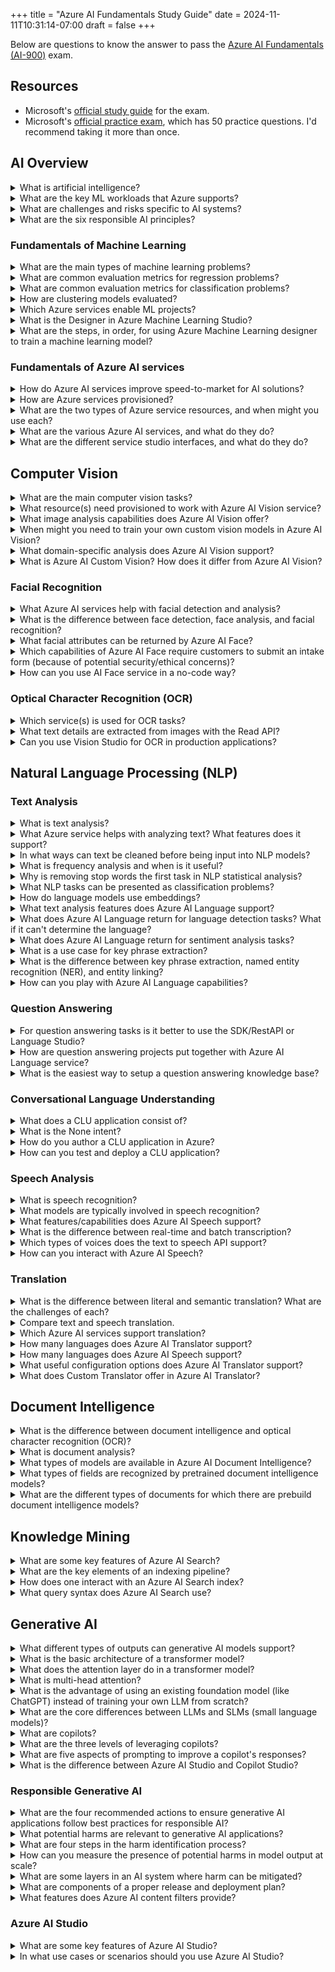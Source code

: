 +++
title = "Azure AI Fundamentals Study Guide"
date = 2024-11-11T10:31:14-07:00
draft = false
+++

Below are questions to know the answer to pass the [Azure AI Fundamentals (AI-900)](https://learn.microsoft.com/en-us/credentials/certifications/azure-ai-fundamentals/?practice-assessment-type=certification) exam.

## Resources

* Microsoft's [official study guide](https://learn.microsoft.com/en-us/credentials/certifications/resources/study-guides/ai-900) for the exam.
* Microsoft's [official practice exam](https://learn.microsoft.com/en-us/credentials/certifications/azure-ai-fundamentals/practice/assessment?assessment-type=practice&assessmentId=26&practice-assessment-type=certification), which has 50 practice questions. I'd recommend taking it more than once.

## AI Overview

<details>
<summary>What is artificial intelligence?</summary>

> Software that imitates human behaviors and capabilities.

</details>

<details>
<summary>What are the key ML workloads that Azure supports?</summary>

> Key ML workloads:
> - Custom machine learning
> - Computer vision APIs
> - Natural language processing
> - Document intelligence
> - Knowledge mining (search indexes)
> - Generative AI

</details>

<details>
<summary>What are challenges and risks specific to AI systems?</summary>

> AI systems have several unique challenges:
> - Biases present in training data will carry forward into the AI system.
> - Inference errors can do real world damage.
> - Sensitive data (such as PII and PHI) can be exposed.
> - Some AI systems are black boxes and hard to explain.
> - We don't have great frameworks for determining who is liable for AI-driven decisions.

</details>

<details>
<summary>What are the six responsible AI principles?</summary>

> AI systems should be ([source](https://learn.microsoft.com/en-us/azure/machine-learning/concept-responsible-ai?view=azureml-api-2)):
> - Fair – "AI systems should treat everyone fairly and avoid affecting similarly situated groups of people in different ways."
> - Reliable and safe – "To build trust, it's critical that AI systems operate reliably, safely, and consistently. These systems should be able to operate as they were originally designed, respond safely to unanticipated conditions, and resist harmful manipulation."
> - Private and secure – AI systems must comply with data privacy laws, be transparent about how data are used and stored, and be resilient to attacks.
> - Inclusive – AI systems should empower and engage everyone equally.
> - Transparent (and understandable) – We need to be able to understand how AI systems arrive at their predictions.
> - Accountable – AI systems and those that build them should be accountable and answerable. They should be developed according to legal and organizational policies.

</details>

### Fundamentals of Machine Learning

<details>
<summary>What are the main types of machine learning problems?</summary>

> Supervised learning:
> - Regression
> - Classification
>   - Binary (two possible classes)
>   - Multi-class (many possible classes)
> 
> Unsupervised:
>   - Clustering
> 
> Time series analysis

</details>

<details>
<summary>What are common evaluation metrics for regression problems?</summary>

> Common metrics are:
> - Mean absolute error (MAE).
> - Mean squared error (MSE), which further penalizes larger errors.
> - Root mean square error (RMSE), which also greater penalizes larger errors, but maintains the same units as the label.
> - Coefficient of determination (R squared), which is the percentage of variance explained by the model.

</details>

<details>
<summary>What are common evaluation metrics for classification problems?</summary>

> Common classification metrics are:
> - Accuracy – the percentage of predictions the model got right. Optimize for this when classes are balanced and false negatives/positives are equally bad.
> - Recall (true positive rate, or TPR) – the percentage of positive predictions the model got right. Optimize for this when a false negative is worse than a false positive.
> - Precision – the percentage of predicted positives the model got right. Optimize for this when a false positive is _worse_ than a false negative.
> - F1 score is a combination of recall and precision.
> - Area under the curve (AUC) - compares the trupe positive rate and false positive rate for different classification thresholds (from 0 to 1). Values better than 0.5 (randomly guessing) indicate a good model.

</details>

<details>
<summary>How are clustering models evaluated?</summary>

> Since there is no right answer, clustering models tend to optimize for one of the following:
> - Average distance to cluster center – how close, on average, each point in the cluster is to the center of the cluster.
> - Average distance to other center
> - Maximum distance to cluster center
> - Silhouette – summarizes the ratio of distance between points in the same cluster and points in different clusters (closer to 1 the better).

</details>

<details>
<summary>Which Azure services enable ML projects?</summary>

> Services:
> - Azure Machine Learning
> - Azure Machine Learning Studio
> 
> With these services you can:
> - Import and explore data
> - Create and use compute resources
> - Do data science work in notebooks
> - Create training jobs and pipelines
> - Use AutoML to train models
> - View details of trained models (eval metrics, training parameters, responsible AI info)
> - Deploy trained models for live or batch inference
> - Import and manage models via a model catalog

</details>

<details>
<summary>What is the Designer in Azure Machine Learning Studio?</summary>

> Designer is a drag-and-drop UI for building ML pipelines ([source](https://learn.microsoft.com/en-us/azure/machine-learning/concept-designer?view=azureml-api-2)). It is [primarily used by Data Scientists](https://learn.microsoft.com/en-us/azure/machine-learning/concept-ml-pipelines?view=azureml-api-2#which-azure-pipeline-technology-should-i-use), and allows you to use prebuit or custom components (letting you wrap your own code)

</details>

<details>
<summary>What are the steps, in order, for using Azure Machine Learning designer to train a machine learning model?</summary>

> 1. Create a dataset component
> 2. Process the data with custom or prebuilt components
> 3. Train the model
> 4. Output the data into a sink

</details>

### Fundamentals of Azure AI services

<details>
<summary>How do Azure AI services improve speed-to-market for AI solutions?</summary>

> - They are prebuilt models that are ready to use
> - They are accessed through APIs
> - They are available on Azure

</details>

<details>
<summary>How are Azure services provisioned?</summary>

> To provision an Azure service, you need to have:
> - An Azure subscription (account)
> - A resource group

</details>

<details>
<summary>What are the two types of Azure service resources, and when might you use each?</summary>

> - A **single-service resource** provides access to a single Azure service. This is a good strategy when you only need one Azure resource for a project or when you want to see cost information separately.
> - A **multi-service resource** provides access to many Azure services with a single key and endpoint. With this strategy all services are billed together. This is helpful when you need several Azure services or are exploring capabilities.

</details>

<details>
<summary>What are the various Azure AI services, and what do they do?</summary>

> From [Microsoft's documentation](https://learn.microsoft.com/en-us/azure/ai-services/?view=doc-intel-3.1.0):
> - Azure OpenAI lets you perform a variety of NLP tasks using generative AI.
> - Azure AI Search helps bring search and knowledge mining capabilities to applications.
> - Azure AI Content Safety detects unwanted content.
> - Azure AI Speech provides speech to text, text to speech, speech translation, and speaker recognition capabilities.
> - Azure AI Document Intelligence helps with extracting text from and analyzing documents (PDFs)
> - Azure AI Vision helps with analyzing content in images and vidoes
> - Azure AI Custom Vision allows users to create custom image classification and object detection models
> - Azure AI Face lets you detect and identify people and emotions from images
> - Azure AI Translator helps with translation from text to text
> - Azure AI Language is useful for NLP
> - Azure AI Video Indexer analyzes videos
> - Azure AI Immersive Reader helps people read and comprehend text

</details>

<details>
<summary>What are the different service studio interfaces, and what do they do?</summary>

> - Vision Studio let's you explore Azure Vision capabilities
> - Language Studio – Language services
> - Speech Studio – Speech to text and text to speech
> - Content Safety Studio – Content safety functionality
> - Azure AI Studio – Develop GenAI solutions and custom copilots
> - Azure ML Studio – ML lifecycle and autoML

</details>

## Computer Vision

<details>
<summary>What are the main computer vision tasks?</summary>

> Common computer vision tasks are:
> - Image classification (easy) – classifying images based on their contents
> - Object detection (harder) – classifying multiple objects in an image and identifying their location with a bounding box.
> - Semantic segmentation (hardest) – individual pixels are classified according to the object to which they belong.
> - Image analysis – generating a text caption for an image.
> - Facial detection and recognition – detecting and identifying faces in an image.
> - Optical character recognition (OCR) – detect and extract text in images.

</details>

<details>
<summary>What resource(s) need provisioned to work with Azure AI Vision service?</summary>

> Either Azure AI Vision or Azure AI Services.

</details>

<details>
<summary>What image analysis capabilities does Azure AI Vision offer?</summary>

> - Optical character recognition (OCR)
> - Generating image captions and descriptions
> - Object detection
> - Object tagging (multiple text keywords for the image)

</details>

<details>
<summary>When might you need to train your own custom vision models in Azure AI Vision?</summary>

> When the built-in models don't meet your needs out of the box. You can fine tune a custom model for the following use cases. Just bring your images!
> - Image classification
> - Object detection

</details>

<details>
<summary>What domain-specific analysis does Azure AI Vision support?</summary>

> Custom domain models are curated image classification models that help identify celebrities or landmarks ([source](https://learn.microsoft.com/en-us/azure/ai-services/computer-vision/concept-detecting-domain-content)).

</details>

<details>
<summary>What is Azure AI Custom Vision? How does it differ from Azure AI Vision?</summary>

> [Azure AI Custom Vision](https://learn.microsoft.com/en-us/azure/ai-services/custom-vision-service/overview) is an extension of Azure AI Vision. It "is an image recognition service that lets you build, deploy, and improve your own image identifier models." It supports image classification and object detection use cases. Azure AI Vision contains pre-built models for computer vision tasks. If you need to build your own custom image classification or object detection models, you would use Custom Vision.

</details>

### Facial Recognition

<details>
<summary>What Azure AI services help with facial detection and analysis?</summary>

> - Azure AI Face is the Azure service for facial detection, analysis, and recognition.
> - Azure AI Video Indexer enables facial detection and identification in videos.
> - Azure AI Vision offers face detection and basic face analysis.

</details>

<details>
<summary>What is the difference between face detection, face analysis, and facial recognition?</summary>

> - Facial detection is the process of identifying and locating faces in images or video. 
> - Facial analysis analyzes facial features. 
> - Facial recognition is a branch of face analysis that tries to identify known individuals based on their faces being present in images or video.

</details>

<details>
<summary>What facial attributes can be returned by Azure AI Face?</summary>

> - Whether the face has accessories such as headwear, glasses or a mask.
> - How blurred the face is.
> - The orientation of the face in 3D space (its pose)
> - The noise of the image
> - How occluded (blocked) the face is.
> - How good the image might be for facial recognition (high, medium, or low).

</details>

<details>
<summary>Which capabilities of Azure AI Face require customers to submit an intake form (because of potential security/ethical concerns)?</summary>

> - Face identification
> - Face verification – seeing if the face in an image is similar to a face in another image
> - Liveness detection – to determine if an image or video is fake

</details>

<details>
<summary>How can you use AI Face service in a no-code way?</summary>

> Play with the service in Azure Vision Studio!

</details>

### Optical Character Recognition (OCR)

<details>
<summary>Which service(s) is used for OCR tasks?</summary>

> Azure AI Vision and Vision Studio.

</details>

<details>
<summary>What text details are extracted from images with the Read API?</summary>

> - One object for each page of text, including page size and orientation.
> - The lines of text on a page and their contents (including the bounding polygon)
> - Each word in each line (including the bounding polygon)

</details>

<details>
<summary>Can you use Vision Studio for OCR in production applications?</summary>

> No. Vision Studio is a playground for OCR use cases and experimentation. To build an app you will need to use the Azure AI Vision SDK or REST API.

</details>

## Natural Language Processing (NLP)

### Text Analysis

<details>
<summary>What is text analysis?</summary>

> Text analysis is extracting information from unstructured text.

</details>

<details>
<summary>What Azure service helps with analyzing text? What features does it support?</summary>

> Azure AI Language. It supports sentiment analysis, key phrase identification, text summarization, machine translation, and language understanding.

</details>

<details>
<summary>In what ways can text be cleaned before being input into NLP models?</summary>

> - It can be **normalized**, where punctuation is removed and all words are made lower case.
> - Stop words (the, a, it) can be removed.
> - Sentences can be split into *bi-grams* (2 word combinations) or *tri-grams* (3 word combinations) before analysis.
> - Words can be *stemmed*, where words with similar roots (e.g., *power*, *powerful*) are considered the same token.

</details>

<details>
<summary>What is frequency analysis and when is it useful?</summary>

> Frequency analysis counts the most frequently occurring tokens (single words or n-grams) in a text to extract its sentiment and meaning.

</details>

<details>
<summary>Why is removing stop words the first task in NLP statistical analysis?</summary>

> Stop words appear in natural language quite often. Removing them before analysis ensures that such analysis is more likely to uncover insights into the content of the passage.

</details>

<details>
<summary>What NLP tasks can be presented as classification problems?</summary>

> Determining the sentiment of text or mining an opinion.

</details>

<details>
<summary>How do language models use embeddings?</summary>

> Embeddings represent tokens as vectors with many dimensions. Language models are trained with these embeddings to predict the next token in a text, which helps them understand word relationships.

</details>

<details>
<summary>What text analysis features does Azure AI Language support?</summary>

> - Named entity recognition (NER), which identifies people, places, events, etc. in text.
> - Entity linking is like the above but links to Wikipedia!
> - PII and PHI detection
> - Language detection (e.g., *english* or *spanish*)
> - Sentiment analysis
> - Opinion mining
> - Text summarization
> - Key phrase extraction, which grabs the main concepts from unstructured text.

</details>

<details>
<summary>What does Azure AI Language return for language detection tasks? What if it can't determine the language?</summary>

> It returns the language name (e.g., english), the ISO 6391 code (e.g., en), and a score from 0 to 1 reflecting its confidence. If it doesn't know the language, it will return unknown and the confidence will be NaN.

</details>

<details>
<summary>What does Azure AI Language return for sentiment analysis tasks?</summary>

> It returns a softmax output with three potential classes: positive score, neutral score, and negative score. The sum of these scores will be 1.

</details>

<details>
<summary>What is a use case for key phrase extraction?</summary>

> Grabbing the key terms from a body as text to suggest tags to make the document searchable!

</details>

<details>
<summary>What is the difference between key phrase extraction, named entity recognition (NER), and entity linking?</summary>

> Key phrase extraction extracts the main concepts found in a body of text. NER identifies and categorizes entities (such as people, places, organizations, etc.) present in unstructured text. Entity linking is similar to NER, but it identifies entities and then provides links to relevant wikipedia articles.

</details>

<details>
<summary>How can you play with Azure AI Language capabilities?</summary>

> With Language studio! To build production applications you should use the RestAPI or SDK.

</details>

### Question Answering

<details>
<summary>For question answering tasks is it better to use the SDK/RestAPI or Language Studio?</summary>

> Chatbots can be managed solely in Language Studio, so if you need a low-code solution it is a great way to develop your chatbot!

</details>

<details>
<summary>How are question answering projects put together with Azure AI Language service?</summary>

> You setup a knowledge base–a list of questions and their answers–and Language Studio will take care of the rest. Behind the scenes an AI will process the question/answer pairs, and then you can test the project.

</details>

<details>
<summary>What is the easiest way to setup a question answering knowledge base?</summary>

> Most companies already have an FAQ. Such documents can be directly imported into the Q&A knowledge base.

</details>

### Conversational Language Understanding

<details>
<summary>What does a CLU application consist of?</summary>

> Intents (verbs) and entities (nouns). They are trained on utterances. CLU models are trained to predict intents and entities from incoming utterances, even if the user input doesn't exactly match what is in the training data.

</details>

<details>
<summary>What is the None intent?</summary>

> The none intent is a fallback. When the CLU application doesn't understand the goal of an utterance, it should respond with a generic response.

</details>

<details>
<summary>How do you author a CLU application in Azure?</summary>

> Using the Azure AI Language and Language Studio you can define (give examples of) entities, intents, and utterances. Azure will take care of the rest. The Azure AI Language CLU feature includes pre-defined intents and entities for many common domains to help you get started.

</details>

<details>
<summary>How can you test and deploy a CLU application?</summary>

> By submitting test utterances (those the model hasn't seen before) to a trained model and reviewing the predicted intents. When you are satisfied with the results you can deploy the model to an endpoint and begin consuming the resource.

</details>

### Speech Analysis

<details>
<summary>What is speech recognition?</summary>

> Speech recognition takes spoken language and transcribes it into text so it can be further analyzed and processed.

</details>

<details>
<summary>What models are typically involved in speech recognition?</summary>

> An acoustic model to convert the audio into phonemes (specific sounds), and a language model that maps phonemes to words.

</details>

<details>
<summary>What features/capabilities does Azure AI Speech support?</summary>

> - Speech to text
> - Text to speech (including creating custom voices)
> - Speech translation
> - Speech recognition (identifying different speakers)

</details>

<details>
<summary>What is the difference between real-time and batch transcription?</summary>

> Real-time transcription occurs on live audio streams. Batch transcription takes place on stored audio recordings that happened in the past.

</details>

<details>
<summary>Which types of voices does the text to speech API support?</summary>

> There are multiple pre-built voices from which you can select. You can also develop your own custom voices.

</details>

<details>
<summary>How can you interact with Azure AI Speech?</summary>

> With Speech Studio, Azure AI Studio, the CLI, SDK, or Rest API.

</details>

### Translation

<details>
<summary>What is the difference between literal and semantic translation? What are the challenges of each?</summary>

> A literal translation attempts to translate each word into the corresponding word in the target language. Literal translations can fail when there isn't an equivalent word in the target language, or when a literal translation fails to capture the meaning of a phrase.
> 
> Semantic translation focuses on the context and meaning of words or sentences. A combined approach of literal and semantic translation is best.

</details>

<details>
<summary>Compare text and speech translation.</summary>

> Text translation is for written text and documents, while speech translation takes audio input (speech) and translates it either to audio in another language (speech-to-speech translation) or to text (speech-to-text translation).

</details>

<details>
<summary>Which Azure AI services support translation?</summary>

> The Azure AI Translator supports text-to-text translation. Azure AI Speech supports speech to text and speech-to-speech translation.

</details>

<details>
<summary>How many languages does Azure AI Translator support?</summary>

> Azure AI Translator supports more than 130 languages. It will translate text from one language to another or many languages at once.

</details>

<details>
<summary>How many languages does Azure AI Speech support?</summary>

> Azure AI Speech supports more than 90 languages. It will translate speech from one language to another or many languages at once.

</details>

<details>
<summary>What useful configuration options does Azure AI Translator support?</summary>

> - Profanity filtering. By default profanity isn't filtered, but you can specify so that it is!
> - Selective translation. You can specify brand names, words, or phrases that should not be translated.

</details>

<details>
<summary>What does Custom Translator offer in Azure AI Translator?</summary>

> Custom Translator enables building customized neural machine translation systems. Custom translation models can be built in a no-code manner. These are helpful for domain-specific use cases where the out of the box translation models don't meet your needs. They do require a lot of data ... about 10,000 translated sentences with your domain-specific language.

</details>

## Document Intelligence

<details>
<summary>What is the difference between document intelligence and optical character recognition (OCR)?</summary>

> OCR identifies text in images and outputs data in text format. Document intelligence automates the extracting, understanding, and saving of data within text.

</details>

<details>
<summary>What is document analysis?</summary>

> Document analysis is the process of extracting the text, layout, and key-value pairs from a document. It provides bounding box locations on a page.

</details>

<details>
<summary>What types of models are available in Azure AI Document Intelligence?</summary>

> There are prebuilt models that have been trained to process common document types like business cards, invoices, ID documents, receipts, etc. You can also train custom models.

</details>

<details>
<summary>What types of fields are recognized by pretrained document intelligence models?</summary>

> - Name, address and phone number
> - Data and time
> - Name, quantity, and price of purchased items
> - Totals, subtotals, and tax values

</details>

<details>
<summary>What are the different types of documents for which there are prebuild document intelligence models?</summary>

> - Business cards
> - Contracts
> - Health Insurance Cards
> - ID Cards
> - Invoices
> - Checks
> - Bank Statements
> - Invoices
> - Receipts
> - Tax Documents
> - Mortgage Documents
> - Marriage Certificates
> - Credit Cards

</details>

## Knowledge Mining

<details>
<summary>What are some key features of Azure AI Search?</summary>

> - Source data – AI Search accepts JSON data from any source, and can turn data in many Azure storage services into searchable JSON.
> - Supports vector search, full text (keyword) search, and hybrid search.
> - Easily integrates with other Azure AI services to analyze and enrich raw text.
> - Offers analysis for 56 languages.
> - Supports a query syntax that can handle vector queries, text search, hybrid queries, fuzzy search, autocomplete, and geo-search.
> - Scales to meet user needs without having to manage any infrastructure.

</details>

<details>
<summary>What are the key elements of an indexing pipeline?</summary>

> 1. Select a data source.
> 2. The indexer ingests source data and outputs serialized JSON.
> 3. The indexer opens files and extracts content (a process called document cracking).
> 4. Enrich data via Azure AI services.
> 5. Populate the search index

</details>

<details>
<summary>How does one interact with an Azure AI Search index?</summary>

> Via an HTTP or REST API request. The response will come back as JSON.

</details>

<details>
<summary>What query syntax does Azure AI Search use?</summary>

> Apache Lucene query syntax. Documentation for the query syntax can be found [here](https://learn.microsoft.com/en-us/azure/search/query-odata-filter-orderby-syntax).

</details>

## Generative AI

<details>
<summary>What different types of outputs can generative AI models support?</summary>

> Text, images, videos, audio, and code.

</details>

<details>
<summary>What is the basic architecture of a transformer model?</summary>

> An encoder block:
> - creates semantic representations of the training data/vocabulary. 
> - determines relationships between tokens/words.
> 
> The decoder block generates new language sequences.

</details>

<details>
<summary>What does the attention layer do in a transformer model?</summary>

> Attention examines a sequence of tokens to quantify the strength of the relationships between them. Self attention considers how other tokens around one particular token influences that token's meaning.
> 
> In an encoder block, the attention layer will examine each token in context. A single token might have multiple vector embeddings if it has different contexts. (E.g., the word *tie* can mean many different things).
> 
> In a decoder block, attention layers help predict the next token in a sequence. It keeps track the sequence of tokens up to the current point and considers which tokens are most influential when considering what the next token should be.

</details>

<details>
<summary>What is multi-head attention?</summary>

> Multi-head attention uses different elements in the embeddings to determine multiple possible next tokens.

</details>

<details>
<summary>What is the advantage of using an existing foundation model (like ChatGPT) instead of training your own LLM from scratch?</summary>

> Training foundation models requires an enormous amount of training data and compute resources, making it unfeasible for many organizations. Also, foundation models are already quite capable for a variety of tasks.

</details>

<details>
<summary>What are the core differences between LLMs and SLMs (small language models)?</summary>

> - LLMs are typically trained on larger, more general text datasets.
> - LLMs have many billions of parameters and require more memory.
> - SLMs typically have a more focused vocabulary and use cases.
> - SLMs are easier to deploy at the edge/locally.
> - SLMs have quicker inference times.
> - LLMs take longer and more compute power to fine-tune.

</details>

<details>
<summary>What are copilots?</summary>

> Digital generative AI assistants that are integrated into applications. They provide contextualized support for commons tasks in those applications.

</details>

<details>
<summary>What are the three levels of leveraging copilots?</summary>

> - Off-the-shelf copilots, such as Microsoft Copilot for Microsoft 365, can be used to help Microsoft users.
> - Microsoft Copilot can be extended with proprietary data to support custom business processes or tasks.
> - You can build completely custom copilots!

</details>

<details>
<summary>What are five aspects of prompting to improve a copilot's responses?</summary>

> 1. Give a specific goal for what we want the copilot to do
> 2. Provide a data source to ground the response
> 3. Add context
> 4. Set clear expectations for the output
> 5. Iterate and experiment!

</details>

<details>
<summary>What is the difference between Azure AI Studio and Copilot Studio?</summary>

> Copilot Studio is a low-code development environment for business users to create copilots. Deployed copilots will be hosted in Microsoft 365. Azure AI Studio is for professional developers to define prompt flows, do prompt engineering, and integrate proprietary data in to generative AI applications and custom copilots to be used in proprietary apps.

</details>

### Responsible Generative AI

<details>
<summary>What are the four recommended actions to ensure generative AI applications follow best practices for responsible AI?</summary>

> 1. Identify potential harms.
> 2. Measure the presence of these harms in the application's outputs.
> 3. Mitigate these harms at *every possible layer*. Transparently communicate potential risks to end users.
> 4. Develop and follow a deployment and operational readiness plan.

</details>

<details>
<summary>What potential harms are relevant to generative AI applications?</summary>

> Generative AI applications can generate content that:
> - is offensive and discriminatory
> - is factually inaccurate
> - encourages illegal/unethical behavior 

</details>

<details>
<summary>What are four steps in the harm identification process?</summary>

> 1. Specifically identify potential harms that can be output
> 2. Prioritize measurement for the highest priority harms
> 3. Test and verify the presence of these harms in model output
> 4. Document and share detail of these harms with internal stakeholders. Update the list of prioritized harms as needed.

</details>

<details>
<summary>How can you measure the presence of potential harms in model output at scale?</summary>

> With the help of additional models! You can have a model classify output as harmful before it is displayed to the end user. You can define addition categories (e.g., toxicity). You should manually spot check content as well.

</details>

<details>
<summary>What are some layers in an AI system where harm can be mitigated?</summary>

> 1. At the model layer ... selecting the appropriate model for the task at hand will help mitigate harm. You can also fine tune the model to keep its generated content more relevant to the task at hand.
> 2. By using a safety system. For example, Azure OpenAI has built-in content filters that can flag content that is hateful, sexual, violent, or self-harming.
> 3. The prompt layer. You can add context (e.g., with RAG) to the prompt to ground the model's response. You can also give the model explicit instructions on what to do with given inputs or what type of information it can output.
> 4. The UX layer. We can validated user input/output in the web application itself.

</details>

<details>
<summary>What are components of a proper release and deployment plan?</summary>

> - It should include a phased delivery where it is first release to a restricted group of users for testing and feedback.
> - Have an incident response plan and rollback plan if there are issues.
> - Implement the capability to immediately block harmful content if it is discovered.
> - Implement the capability to immediately block specific users/IP addresses if they are misusing the application.
> - Allow users to provide feedback and flag harmful or inappropriate content.
> - Track user satisfaction.

</details>

<details>
<summary>What features does Azure AI content filters provide?</summary>

> - Prompt shields scans for user input attacks.
> - Groundedness detection ensures model output is grounded in source content
> - Protected material detection looks for copyrighted content
> - And you can define custom categories!

</details>

### Azure AI Studio

<details>
<summary>What are some key features of Azure AI Studio?</summary>

> - The model catalog
> - Prompt flow development
> - Azure OpenAI service for generative AI model testing and deployment
> - Integration with other Azure AI services for speech, vision, language, and document intelligence
> - Build RAG applications
> - Chat playground
> - Scalable compute

</details>

<details>
<summary>In what use cases or scenarios should you use Azure AI Studio?</summary>

> When you need to:
> - Create and manage AI projects!
> - Develop generative AI applications
> - Explore available AI models
> - Build RAG applications
> - Monitor and evaluate AI models

</details>

